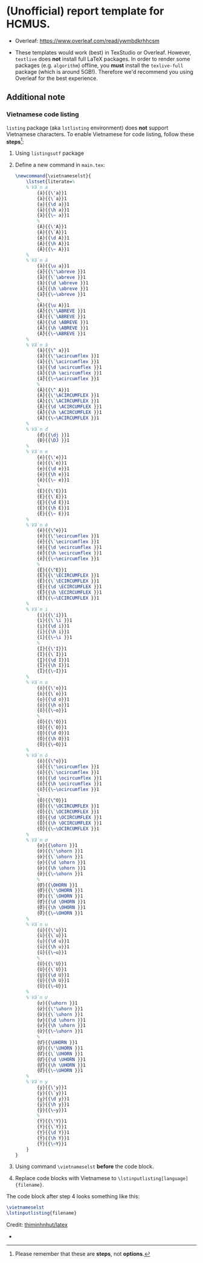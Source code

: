 # (Unofficial) report template for HCMUS.

- Overleaf: https://www.overleaf.com/read/ywmbdkrhhcsm

- These templates would work (best) in TexStudio or Overleaf. However, `textlive` does **not** install full LaTeX packages. In order to render some packages (e.g. `algorithm`) offline, you **must** install the `texlive-full` package (which is around 5GB!). Therefore we'd recommend you using Overleaf for the best experience. 

## Additional note

### Vietnamese code listing
`listing` package (aka `lstlisting` environment) does **not** support Vietnamese characters. To enable Vietnamese for code listing, follow these **steps**[^1]:

1. Using `listingsutf` package
2. Define a new command in `main.tex`:

	```latex
	\newcommand{\vietnameselst}{
		\lstset{literate=%
		% Vần a
			{á}{{\'a}}1
			{à}{{\`a}}1
			{ạ}{{\d a}}1
			{ả}{{\h a}}1
			{ã}{{\~ a}}1
			%
			{Á}{{\'A}}1
			{À}{{\`A}}1
			{Ạ}{{\d A}}1
			{Ả}{{\h A}}1
			{Ã}{{\~ A}}1
		%
		% Vần ă
			{ă}{{\u a}}1
			{ắ}{{\'\abreve }}1
			{ằ}{{\`\abreve }}1
			{ặ}{{\d \abreve }}1
			{ẳ}{{\h \abreve }}1
			{ẵ}{{\~\abreve }}1
			%
			{Ă}{{\u A}}1
			{Ắ}{{\'\ABREVE }}1
			{Ằ}{{\`\ABREVE }}1
			{Ặ}{{\d \ABREVE }}1
			{Ẳ}{{\h \ABREVE }}1
			{Ẵ}{{\~\ABREVE }}1
		%
		% Vần â
			{â}{{\^ a}}1
			{ấ}{{\'\acircumflex }}1
			{ầ}{{\`\acircumflex }}1
			{ậ}{{\d \acircumflex }}1
			{ẩ}{{\h \acircumflex }}1
			{ẫ}{{\~\acircumflex }}1
			%
			{Â}{{\^ A}}1
			{Ấ}{{\'\ACIRCUMFLEX }}1
			{Ầ}{{\`\ACIRCUMFLEX }}1
			{Ậ}{{\d \ACIRCUMFLEX }}1
			{Ẩ}{{\h \ACIRCUMFLEX }}1
			{Ẫ}{{\~\ACIRCUMFLEX }}1
		%
		% Vần đ
			{đ}{{\dj }}1
			{Đ}{{\DJ }}1
		%
		% Vần e
			{é}{{\'e}}1
			{è}{{\`e}}1
			{ẹ}{{\d e}}1
			{ẻ}{{\h e}}1
			{ẽ}{{\~ e}}1
			%
			{É}{{\'E}}1
			{È}{{\`E}}1
			{Ẹ}{{\d E}}1
			{Ẻ}{{\h E}}1
			{Ẽ}{{\~ E}}1
		%
		% Vần ê
			{ê}{{\^e}}1
			{ế}{{\'\ecircumflex }}1
			{ề}{{\`\ecircumflex }}1
			{ệ}{{\d \ecircumflex }}1
			{ể}{{\h \ecircumflex }}1
			{ễ}{{\~\ecircumflex }}1
			%
			{Ê}{{\^E}}1
			{Ế}{{\'\ECIRCUMFLEX }}1
			{Ề}{{\`\ECIRCUMFLEX }}1
			{Ệ}{{\d \ECIRCUMFLEX }}1
			{Ể}{{\h \ECIRCUMFLEX }}1
			{Ễ}{{\~\ECIRCUMFLEX }}1
		%
		% Vần i
			{í}{{\'i}}1
			{ì}{{\`\i }}1
			{ị}{{\d i}}1
			{ỉ}{{\h i}}1
			{ĩ}{{\~\i }}1
			%
			{Í}{{\'I}}1
			{Ì}{{\`I}}1
			{Ị}{{\d I}}1
			{Ỉ}{{\h I}}1
			{Ĩ}{{\~I}}1
		%
		% Vần o
			{ó}{{\'o}}1
			{ò}{{\`o}}1
			{ọ}{{\d o}}1
			{ỏ}{{\h o}}1
			{õ}{{\~o}}1
			%
			{Ó}{{\'O}}1
			{Ò}{{\`O}}1
			{Ọ}{{\d O}}1
			{Ỏ}{{\h O}}1
			{Õ}{{\~O}}1
		%
		% Vần ô
			{ô}{{\^o}}1
			{ố}{{\'\ocircumflex }}1
			{ồ}{{\`\ocircumflex }}1
			{ộ}{{\d \ocircumflex }}1
			{ổ}{{\h \ocircumflex }}1
			{ỗ}{{\~\ocircumflex }}1
			%
			{Ô}{{\^O}}1
			{Ố}{{\'\OCIRCUMFLEX }}1
			{Ồ}{{\`\OCIRCUMFLEX }}1
			{Ộ}{{\d \OCIRCUMFLEX }}1
			{Ổ}{{\h \OCIRCUMFLEX }}1
			{Ỗ}{{\~\OCIRCUMFLEX }}1
		%
		% Vần ơ
			{ơ}{{\ohorn }}1
			{ớ}{{\'\ohorn }}1
			{ờ}{{\`\ohorn }}1
			{ợ}{{\d \ohorn }}1
			{ở}{{\h \ohorn }}1
			{ỡ}{{\~\ohorn }}1
			%
			{Ơ}{{\OHORN }}1
			{Ớ}{{\'\OHORN }}1
			{Ờ}{{\`\OHORN }}1
			{Ợ}{{\d \OHORN }}1
			{Ở}{{\h \OHORN }}1
			{Ỡ}{{\~\OHORN }}1
		%
		% Vần u
			{ú}{{\'u}}1
			{ù}{{\`u}}1
			{ụ}{{\d u}}1
			{ủ}{{\h u}}1
			{ũ}{{\~u}}1
			%
			{Ú}{{\'U}}1
			{Ù}{{\`U}}1
			{Ụ}{{\d U}}1
			{Ủ}{{\h U}}1
			{Ũ}{{\~U}}1
		%
		% Vần ư
			{ư}{{\uhorn }}1
			{ứ}{{\'\uhorn }}1
			{ừ}{{\`\uhorn }}1
			{ự}{{\d \uhorn }}1
			{ử}{{\h \uhorn }}1
			{ữ}{{\~\uhorn }}1
			%
			{Ư}{{\UHORN }}1
			{Ứ}{{\'\UHORN }}1
			{Ừ}{{\`\UHORN }}1
			{Ự}{{\d \UHORN }}1
			{Ử}{{\h \UHORN }}1
			{Ữ}{{\~\UHORN }}1
		%
		% Vần y
			{ý}{{\'y}}1
			{ỳ}{{\`y}}1
			{ỵ}{{\d y}}1
			{ỷ}{{\h y}}1
			{ỹ}{{\~y}}1
			%
			{Ý}{{\'Y}}1
			{Ỳ}{{\`Y}}1
			{Ỵ}{{\d Y}}1
			{Ỷ}{{\h Y}}1
			{Ỹ}{{\~Y}}1
		}
	}
	```

3. Using command `\vietnameselst` **before** the code block.
4. Replace code blocks with Vietnamese to `\lstinputlisting[language]{filename}`.

The code block after step 4 looks something like this:
```latex
\vietnameselst
\lstinputlisting{filename}
```

Credit: [thiminhnhut/latex](https://github.com/thiminhnhut/latex/blob/master/tips/listings/tiengviet-trong-listings/tiengviet-trong-listings.tex)

- [^1]: Please remember that these are **steps**, not **options**.
